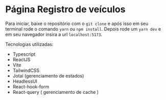 # Página Registro de veículos


Para iniciar, baixe o repositório com o ``git clone`` e após isso em seu terminal rode o comando ``yarn`` ou ``npm install``. Depois rode um ``yarn dev`` e em seu navegador insira a url ``localhost:5173``.

Tecnologias utilizadas:
- Typescript
- ReactJS
- Vite
- TailwindCSS
- Jotai (gerenciamento de estados)
- HeadlessUI
- React-hook-form
- React-query ( gerenciamento de cache )


